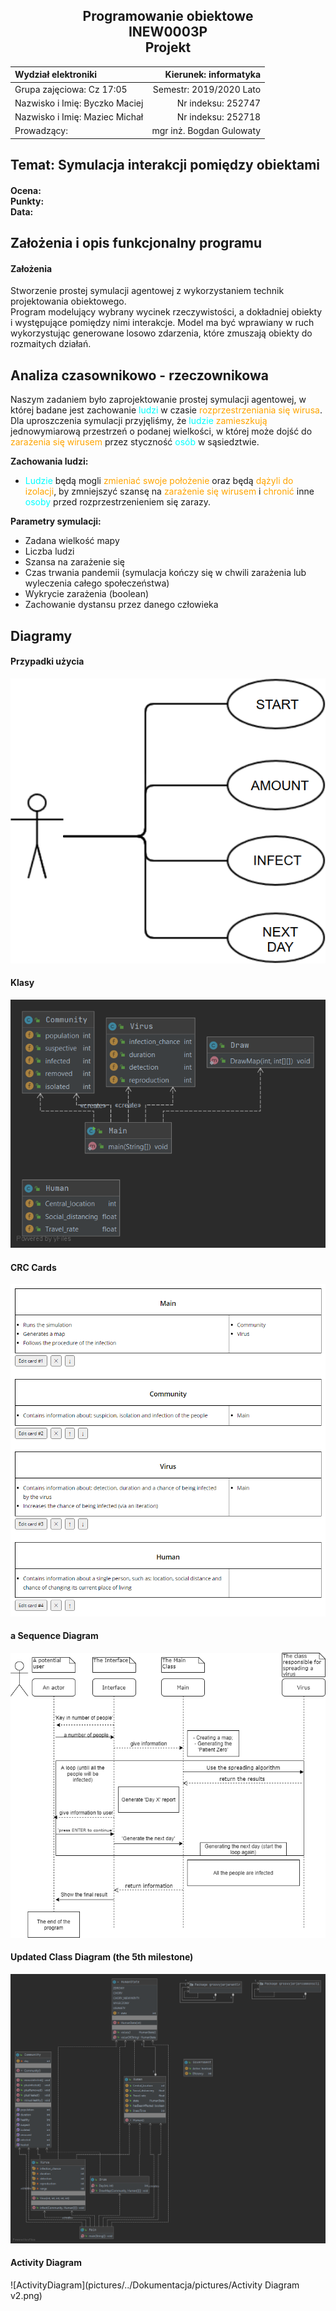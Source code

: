 <center>
	<h2>
		Programowanie obiektowe <br>
		INEW0003P <br>
		Projekt
	</h2>


|      Wydział elektroniki       |  Kierunek: informatyka  |
|:-------------------------------|------------------------:|
| Grupa zajęciowa: Cz 17:05      | Semestr: 2019/2020 Lato |
| Nazwisko i Imię: Byczko Maciej | Nr indeksu: 252747      |
| Nazwisko i Imię: Maziec Michał | Nr indeksu: 252718      |
| Prowadzący:                    | mgr inż. Bogdan Gulowaty|
</center>

## Temat: Symulacja interakcji pomiędzy obiektami

<h4>
Ocena:<br>
Punkty:<br>
Data: <br>
</h4>

## Założenia i opis funkcjonalny programu

#### Założenia

Stworzenie prostej symulacji agentowej z wykorzystaniem technik projektowania obiektowego.<br>
Program modelujący wybrany wycinek rzeczywistości, a dokładniej obiekty i występujące pomiędzy nimi interakcje. Model ma być wprawiany w ruch wykorzystując generowane losowo zdarzenia, które zmuszają obiekty do rozmaitych działań.


## Analiza czasownikowo - rzeczownikowa

 Naszym zadaniem było zaprojektowanie prostej symulacji agentowej, w której badane jest zachowanie 
 <span style="color: cyan">ludzi</span> w czasie <span style="color: orange">rozprzestrzeniania się wirusa</span>. Dla uproszczenia symulacji przyjęliśmy, że <span style="color: cyan">ludzie</span> <span style="color: orange">zamieszkują</span> jednowymiarową przestrzeń o podanej wielkości, w której może dojść do <span style="color: orange">zarażenia się wirusem</span> przez styczność <span style="color: cyan">osób</span> w sąsiedztwie.

**Zachowania ludzi:**
- <span style="color: cyan">Ludzie</span> będą mogli <span style="color: orange">zmieniać swoje położenie</span> oraz będą <span style="color: orange">dążyli do izolacji</span>, by zmniejszyć szansę na <span style="color: orange">zarażenie się wirusem</span> i <span style="color: orange">chronić</span> inne <span style="color: cyan">osoby</span> przed rozprzestrzenieniem się zarazy. 

**Parametry symulacji:**
- Zadana wielkość mapy
- Liczba ludzi
- Szansa na zarażenie się
- Czas trwania pandemii (symulacja kończy się w chwili zarażenia lub wyleczenia całego społeczeństwa)
- Wykrycie zarażenia (boolean)
- Zachowanie dystansu przez danego człowieka


## Diagramy
#### Przypadki użycia
![UseCase](pictures/../Dokumentacja/pictures/usage%20diagram.png)

#### Klasy

![ClassDiagram](pictures/../Dokumentacja/pictures/diagram_main.png)

#### CRC Cards

![CRCcards](pictures/../Dokumentacja/pictures/CRC.PNG)

#### a Sequence Diagram

![SequenceDiagram](pictures/../Dokumentacja/pictures/Sequence_Diagram.png)

#### Updated Class Diagram (the 5th milestone)

![ClassDiagramv2](pictures/../Dokumentacja/pictures/ClassDiagramv2.png)

#### Activity Diagram

![ActivityDiagram](pictures/../Dokumentacja/pictures/Activity Diagram v2.png)



